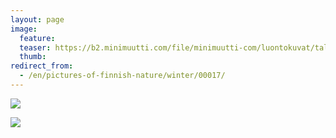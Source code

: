 ```yaml
---
layout: page
image:
  feature:
  teaser: https://b2.minimuutti.com/file/minimuutti-com/luontokuvat/talvi/DSC19857-245px.jpg
  thumb:
redirect_from:
  - /en/pictures-of-finnish-nature/winter/00017/
---
```


![](https://b2.minimuutti.com/file/minimuutti-com/luontokuvat/talvi/DSC19847-800px.jpg)

![](https://b2.minimuutti.com/file/minimuutti-com/luontokuvat/talvi/DSC19857-800px.jpg)
